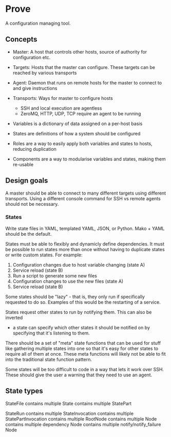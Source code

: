 # Prove

A configuration managing tool.

## Concepts

- Master: A host that controls other hosts, source of authority for configuration etc.
- Targets: Hosts that the master can configure. These targets can be reached by various transports
- Agent: Daemon that runs on remote hosts for the master to connect to and give instructions
- Transports: Ways for master to configure hosts
  - SSH and local execution are agentless
  - ZeroMQ, HTTP, UDP, TCP require an agent to be running

- Variables is a dictionary of data assigned on a per-host basis
- States are definitions of how a system should be configured
- Roles are a way to easily apply both variables and states to hosts, reducing duplication
- Components are a way to modularise variables and states, making them re-usable

## Design goals

A master should be able to connect to many different targets using different
transports. Using a different console command for SSH vs remote agents should
not be necessary.

### States

Write state files in YAML, templated YAML, JSON, or Python. Mako + YAML should
be the default.

States must be able to flexibly and dynamicly define dependencies. It must be
possible to run states more than once without having to duplicate states or
write custom states. For example:

1. Configuration changes due to host variable changing (state A)
2. Service reload (state B)
3. Run a script to generate some new files
4. Configuration changes to use the new files (state A)
5. Service reload (state B)

Some states should be "lazy" - that is, they only run if specifically requested
to do so. Examples of this would be the restarting of a service.

States request other states to run by notifying them. This can also be inverted
- a state can specify which other states it should be notified on by specifying
that it's listening to them.

There should be a set of "meta" state functions that can be used for stuff like
gathering multiple states into one so that it's easy for other states to require
all of them at once. These meta functions will likely not be able to fit into
the traditional state function pattern.

Some states will be too difficult to code in a way that lets it work over SSH.
These should give the user a warning that they need to use an agent.

## State types

StateFile
	contains multiple State
		contains multiple StatePart

StateRun
	contains multiple StateInvocation
		contains multiple StatePartInvocation
	contains multiple RootNode
		contains multiple Node
			contains multiple dependency Node
			contains multiple notify/notify_failure Node
